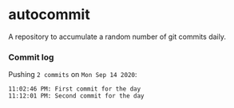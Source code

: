 # autocommit

A repository to accumulate a random number of git commits daily.

### Commit log

Pushing `2 commits` on `Mon Sep 14 2020`:
```
11:02:46 PM: First commit for the day
11:12:01 PM: Second commit for the day
```
